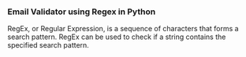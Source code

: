### Email Validator using Regex in Python

RegEx, or Regular Expression, is a sequence of characters that forms a search pattern. RegEx can be used to check if a string contains the specified search pattern.

